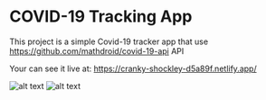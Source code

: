 # COVID-19 Tracking App

This project is a simple Covid-19 tracker app that use 
https://github.com/mathdroid/covid-19-api API

Your can see it live at:
https://cranky-shockley-d5a89f.netlify.app/

![alt text](images/Capture?raw=true "Screenshot 1")
![alt text](images/Capture2?raw=true "Screenshot 2")


